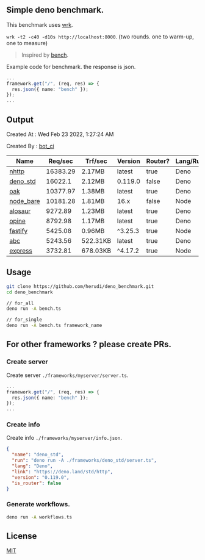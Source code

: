 ## Simple deno benchmark.
This benchmark uses [wrk](https://github.com/wg/wrk).

`wrk -t2 -c40 -d10s http://localhost:8000`. (two rounds. one to warm-up, one to measure)

> Inspired by [bench](https://github.com/denosaurs/bench).

Example code for benchmark. the response is json.
```ts
...
framework.get("/", (req, res) => {
  res.json({ name: "bench" });
});
...
```

## Output
Created At : Wed Feb 23 2022, 1:27:24 AM

Created By : [bot_ci](https://github.com/herudi/deno_benchmarks/commits?author=github-actions%5Bbot%5D)

|Name|Req/sec|Trf/sec|Version|Router?|Lang/Runtime|
|----|----|----|----|----|----|
|[nhttp](https://github.com/nhttp/nhttp)|16383.29|2.17MB|latest|true|Deno|
|[deno_std](https://deno.land/std/http)|16022.1|2.12MB|0.119.0|false|Deno|
|[oak](https://github.com/oakserver/oak)|10377.97|1.38MB|latest|true|Deno|
|[node_bare](https://nodejs.org)|10181.28|1.81MB|16.x|false|Node|
|[alosaur](https://github.com/alosaur/alosaur)|9272.89|1.23MB|latest|true|Deno|
|[opine](https://github.com/cmorten/opine)|8792.98|1.17MB|latest|true|Deno|
|[fastify](https://github.com/fastify/fastify)|5425.08|0.96MB|^3.25.3|true|Node|
|[abc](https://deno.land/x/abc)|5243.56|522.31KB|latest|true|Deno|
|[express](https://github.com/expressjs/express)|3732.81|678.03KB|^4.17.2|true|Node|


## Usage
```bash
git clone https://github.com/herudi/deno_benchmark.git
cd deno_benchmark

// for_all
deno run -A bench.ts

// for_single
deno run -A bench.ts framework_name
```
## For other frameworks ? please create PRs.
### Create server
Create server `./frameworks/myserver/server.ts`.
```ts
...
framework.get("/", (req, res) => {
  res.json({ name: "bench" });
});
...
```
### Create info
Create info `./frameworks/myserver/info.json`.
```json
{
  "name": "deno_std",
  "run": "deno run -A ./frameworks/deno_std/server.ts",
  "lang": "Deno",
  "link": "https://deno.land/std/http",
  "version": "0.119.0",
  "is_router": false
}
```
### Generate workflows.
```bash
deno run -A workflows.ts
```
## License

[MIT](LICENSE)

